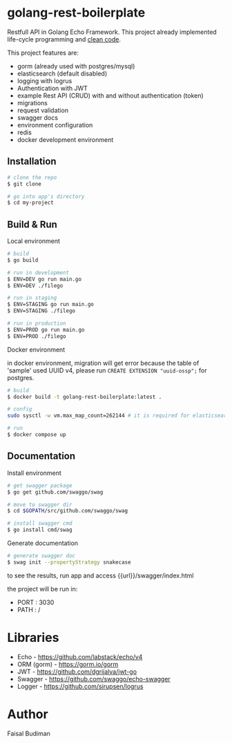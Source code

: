 # golang-rest-boilerplate
Restfull API in Golang Echo Framework. This project already implemented life-cycle programming and [clean code](http://cleancoder.com/).


This project features are:
- gorm (already used with postgres/mysql)
- elasticsearch (default disabled)
- logging with logrus
- Authentication with JWT
- example Rest API (CRUD) with and without authentication (token)
- migrations
- request validation
- swagger docs
- environment configuration
- redis
- docker development environment


## Installation

``` bash
# clone the repo
$ git clone 

# go into app's directory
$ cd my-project
```

## Build & Run

Local environment
``` bash
# build 
$ go build

# run in development 
$ ENV=DEV go run main.go
$ ENV=DEV ./filego

# run in staging 
$ ENV=STAGING go run main.go
$ ENV=STAGING ./filego

# run in production 
$ ENV=PROD go run main.go
$ ENV=PROD ./filego
```

Docker environment

in docker environment, migration will get error because the table of 'sample' used UUID v4, please run `CREATE EXTENSION "uuid-ossp";` for postgres.
``` bash
# build 
$ docker build -t golang-rest-boilerplate:latest .

# config
sudo sysctl -w vm.max_map_count=262144 # it is required for elasticsearch config

# run
$ docker compose up
```

## Documentation

Install environment
``` bash
# get swagger package 
$ go get github.com/swaggo/swag

# move to swagger dir
$ cd $GOPATH/src/github.com/swaggo/swag

# install swagger cmd 
$ go install cmd/swag
```

Generate documentation
``` bash
# generate swagger doc
$ swag init --propertyStrategy snakecase
```
to see the results, run app and access {{url}}/swagger/index.html

the project will be run in:
- PORT : 3030
- PATH : /

# Libraries
- Echo - https://github.com/labstack/echo/v4
- ORM (gorm) - https://gorm.io/gorm
- JWT - https://github.com/dgrijalva/jwt-go
- Swagger - https://github.com/swaggo/echo-swagger
- Logger - https://github.com/sirupsen/logrus

# Author
Faisal Budiman